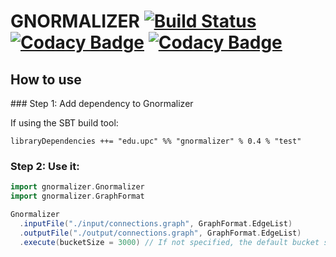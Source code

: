 # GNORMALIZER [![Build Status](https://travis-ci.org/DAMA-UPC/gnormalizer.svg?branch=master)](https://travis-ci.org/DAMA-UPC/gnormalizer) [![Codacy Badge](https://api.codacy.com/project/badge/Grade/dab05d9551dc46c0a33a68ae94fa7765)](https://www.codacy.com/app/DAMA-UPC/gnormalizer?utm_source=github.com&amp;utm_medium=referral&amp;utm_content=DAMA-UPC/gnormalizer&amp;utm_campaign=Badge_Grade) [![Codacy Badge](https://api.codacy.com/project/badge/Coverage/dab05d9551dc46c0a33a68ae94fa7765)](https://www.codacy.com/app/DAMA-UPC/gnormalizer?utm_source=github.com&amp;utm_medium=referral&amp;utm_content=DAMA-UPC/gnormalizer&amp;utm_campaign=Badge_Coverage)

## How to use

### Step 1: Add dependency to Gnormalizer

If using the SBT build tool:

```sbtshell
libraryDependencies ++= "edu.upc" %% "gnormalizer" % 0.4 % "test"
```

### Step 2: Use it:

```scala
import gnormalizer.Gnormalizer
import gnormalizer.GraphFormat

Gnormalizer
  .inputFile("./input/connections.graph", GraphFormat.EdgeList)
  .outputFile("./output/connections.graph", GraphFormat.EdgeList)
  .execute(bucketSize = 3000) // If not specified, the default bucket size is '4500'.
```
